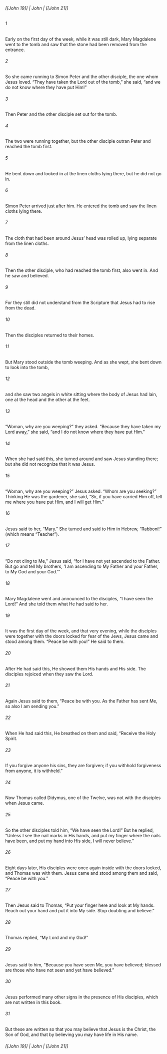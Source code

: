 ###### [[John 19]] | John | [[John 21]]

###### 1
Early on the first day of the week, while it was still dark, Mary Magdalene went to the tomb and saw that the stone had been removed from the entrance.
###### 2
So she came running to Simon Peter and the other disciple, the one whom Jesus loved. “They have taken the Lord out of the tomb,” she said, “and we do not know where they have put Him!”
###### 3
Then Peter and the other disciple set out for the tomb.
###### 4
The two were running together, but the other disciple outran Peter and reached the tomb first.
###### 5
He bent down and looked in at the linen cloths lying there, but he did not go in.
###### 6
Simon Peter arrived just after him. He entered the tomb and saw the linen cloths lying there.
###### 7
The cloth that had been around Jesus’ head was rolled up, lying separate from the linen cloths.
###### 8
Then the other disciple, who had reached the tomb first, also went in. And he saw and believed.
###### 9
For they still did not understand from the Scripture that Jesus had to rise from the dead.
###### 10
Then the disciples returned to their homes.
###### 11
But Mary stood outside the tomb weeping. And as she wept, she bent down to look into the tomb,
###### 12
and she saw two angels in white sitting where the body of Jesus had lain, one at the head and the other at the feet.
###### 13
“Woman, why are you weeping?” they asked. “Because they have taken my Lord away,” she said, “and I do not know where they have put Him.”
###### 14
When she had said this, she turned around and saw Jesus standing there; but she did not recognize that it was Jesus.
###### 15
“Woman, why are you weeping?” Jesus asked. “Whom are you seeking?” Thinking He was the gardener, she said, “Sir, if you have carried Him off, tell me where you have put Him, and I will get Him.”
###### 16
Jesus said to her, “Mary.” She turned and said to Him in Hebrew, “Rabboni!” (which means “Teacher”).
###### 17
“Do not cling to Me,” Jesus said, “for I have not yet ascended to the Father. But go and tell My brothers, ‘I am ascending to My Father and your Father, to My God and your God.’”
###### 18
Mary Magdalene went and announced to the disciples, “I have seen the Lord!” And she told them what He had said to her.
###### 19
It was the first day of the week, and that very evening, while the disciples were together with the doors locked for fear of the Jews, Jesus came and stood among them. “Peace be with you!” He said to them.
###### 20
After He had said this, He showed them His hands and His side. The disciples rejoiced when they saw the Lord.
###### 21
Again Jesus said to them, “Peace be with you. As the Father has sent Me, so also I am sending you.”
###### 22
When He had said this, He breathed on them and said, “Receive the Holy Spirit.
###### 23
If you forgive anyone his sins, they are forgiven; if you withhold forgiveness from anyone, it is withheld.”
###### 24
Now Thomas called Didymus, one of the Twelve, was not with the disciples when Jesus came.
###### 25
So the other disciples told him, “We have seen the Lord!” But he replied, “Unless I see the nail marks in His hands, and put my finger where the nails have been, and put my hand into His side, I will never believe.”
###### 26
Eight days later, His disciples were once again inside with the doors locked, and Thomas was with them. Jesus came and stood among them and said, “Peace be with you.”
###### 27
Then Jesus said to Thomas, “Put your finger here and look at My hands. Reach out your hand and put it into My side. Stop doubting and believe.”
###### 28
Thomas replied, “My Lord and my God!”
###### 29
Jesus said to him, “Because you have seen Me, you have believed; blessed are those who have not seen and yet have believed.”
###### 30
Jesus performed many other signs in the presence of His disciples, which are not written in this book.
###### 31
But these are written so that you may believe that Jesus is the Christ, the Son of God, and that by believing you may have life in His name.

###### [[John 19]] | John | [[John 21]]
